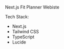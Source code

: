 Next.js Fit Planner Webiste

Tech Stack:
<ul>
  <li>Next.js</li>
  <li>Tailwind CSS</li>
  <li>TypeScript</li>
  <li>Lucide</li>
</ul>

